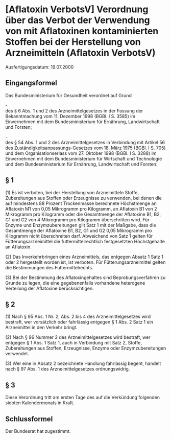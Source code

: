 # [Aflatoxin VerbotsV] Verordnung über das Verbot der Verwendung von mit Aflatoxinen kontaminierten Stoffen bei der Herstellung von Arzneimitteln  (Aflatoxin VerbotsV)

Ausfertigungsdatum: 19.07.2000

 

## Eingangsformel

Das Bundesministerium für Gesundheit verordnet auf Grund

\-  
des § 6 Abs. 1 und 2 des Arzneimittelgesetzes in der Fassung der Bekanntmachung vom 11. Dezember 1998 (BGBl. I S. 3585) im Einvernehmen mit dem Bundesministerium für Ernährung, Landwirtschaft und Forsten;

\-  
des § 54 Abs. 1 und 2 des Arzneimittelgesetzes in Verbindung mit Artikel 56 des Zuständigkeitsanpassungs-Gesetzes vom 18. März 1975 (BGBl. I S. 705) und dem Organisationserlass vom 27. Oktober 1998 (BGBl. I S. 3288) im Einvernehmen mit dem Bundesministerium für Wirtschaft und Technologie und dem Bundesministerium für Ernährung, Landwirtschaft und Forsten:


## § 1

(1) Es ist verboten, bei der Herstellung von Arzneimitteln Stoffe, Zubereitungen aus Stoffen oder Erzeugnisse zu verwenden, bei denen die auf mindestens 88 Prozent Trockenmasse berechnete Höchstmenge an Aflatoxin M1 von 0,05 Mikrogramm pro Kilogramm, an Aflatoxin B1 von 2 Mikrogramm pro Kilogramm oder die Gesamtmenge der Aflatoxine B1, B2, G1 und G2 von 4 Mikrogramm pro Kilogramm überschritten wird. Für Enzyme und Enzymzubereitungen gilt Satz 1 mit der Maßgabe, dass die Gesamtmenge der Aflatoxine B1, B2, G1 und G2 0,05 Mikrogramm pro Kilogramm nicht überschreiten darf. Abweichend von Satz 1 gelten für Fütterungsarzneimittel die futtermittelrechtlich festgesetzten Höchstgehalte an Aflatoxin.

(2) Das Inverkehrbringen eines Arzneimittels, das entgegen Absatz 1 Satz 1 oder 2 hergestellt worden ist, ist verboten. Für Fütterungsarzneimittel gelten die Bestimmungen des Futtermittelrechts.

(3) Bei der Bestimmung des Aflatoxingehaltes sind Beprobungsverfahren zu Grunde zu legen, die eine gegebenenfalls vorhandene heterogene Verteilung der Aflatoxine berücksichtigen.


## § 2

(1) Nach § 95 Abs. 1 Nr. 2, Abs. 2 bis 4 des Arzneimittelgesetzes wird bestraft, wer vorsätzlich oder fahrlässig entgegen § 1 Abs. 2 Satz 1 ein Arzneimittel in den Verkehr bringt.

(2) Nach § 96 Nummer 2 des Arzneimittelgesetzes wird bestraft, wer entgegen § 1 Abs. 1 Satz 1, auch in Verbindung mit Satz 2, Stoffe, Zubereitungen aus Stoffen, Erzeugnisse, Enzyme oder Enzymzubereitungen verwendet.

(3) Wer eine in Absatz 2 bezeichnete Handlung fahrlässig begeht, handelt nach § 97 Abs. 1 des Arzneimittelgesetzes ordnungswidrig.


## § 3

Diese Verordnung tritt am ersten Tage des auf die Verkündung folgenden siebten Kalendermonats in Kraft.


## Schlussformel

Der Bundesrat hat zugestimmt.
